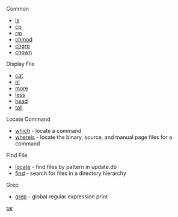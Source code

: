 Common
- [ls](ls.md)
- [cp](cp.md)
- [rm](rm.md)
- [chmod](chmod.md)
- [chgrp](chgrp.md)
- [chown](chown.md)

Display File
- [cat](cat.md)
- [nl](nl.md)
- [more](more.md)
- [less](less.md)
- [head](head.md)
- [tail](tail.md)

Locate Command
- [which](which.md) - locate a command
- [whereis](whereis.md) - locate the binary, source, and manual page files for a command

Find File 
- [locate](locate.md) - find files by pattern in update.db
- [find](find.md) - search for files in a directory hierarchy


Grep
- [grep](grep.md) - global regular expression print

[tar](tar.md)
